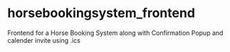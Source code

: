 # horsebookingsystem_frontend
 Frontend for a Horse Booking System along with Confirmation Popup and calender invite using .ics
